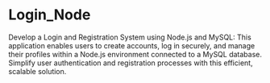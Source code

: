 # Login_Node
Develop a Login and Registration System using Node.js and MySQL: This application enables users to create accounts, log in securely, and manage their profiles within a Node.js environment connected to a MySQL database. Simplify user authentication and registration processes with this efficient, scalable solution.
